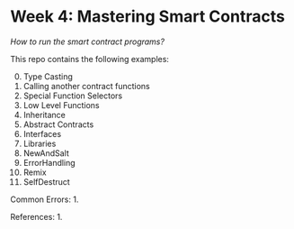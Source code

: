 # Week 4: Mastering Smart Contracts

*How to run the smart contract programs?*

This repo contains the following examples:

0. Type Casting
1. Calling another contract functions
2. Special Function Selectors
3. Low Level Functions
4. Inheritance
5. Abstract Contracts
6. Interfaces
7. Libraries
8. NewAndSalt
9. ErrorHandling
10. Remix
11. SelfDestruct

Common Errors:
1. 

References:
1. 
